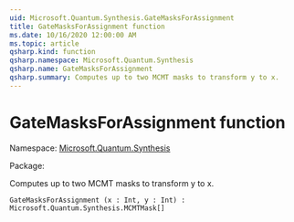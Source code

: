 ```yaml
---
uid: Microsoft.Quantum.Synthesis.GateMasksForAssignment
title: GateMasksForAssignment function
ms.date: 10/16/2020 12:00:00 AM
ms.topic: article
qsharp.kind: function
qsharp.namespace: Microsoft.Quantum.Synthesis
qsharp.name: GateMasksForAssignment
qsharp.summary: Computes up to two MCMT masks to transform y to x.
---
```


# GateMasksForAssignment function

Namespace: [Microsoft.Quantum.Synthesis](xref:Microsoft.Quantum.Synthesis)

Package: [](https://nuget.org/packages/)


Computes up to two MCMT masks to transform y to x.

```Q#
GateMasksForAssignment (x : Int, y : Int) : Microsoft.Quantum.Synthesis.MCMTMask[]
```
